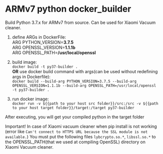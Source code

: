 # ARMv7 python docker_builder
Build Python 3.7.x for ARMv7 from source. Can be used for Xiaomi Vacuum cleaner. 

1) define ARGs in DockerFile:<br>
ARG PYTHON_VERSION=**3.7.5**<br>
ARG OPENSSL_VERSION=**1.1.1b**<br>
ARG OPENSSL_PATH=**/usr/local/openssl**<br>

2) build image:<br>
``docker build -t py37-builder .``<br>
**OR** use docker build command with args(can be used without redefining args in Dockerfile):<br>
``docker build --build-arg PYTHON_VERSION=3.7.5 --build-arg OPENSSL_VERSION=1.1.1b --build-arg OPENSSL_PATH=/usr/local/openssl -t py37-builder .``
3) run docker image: <br>
``docker run -v ${{path to your host src folder}}/src:/src -v ${{path to your host target folder}}/target:/target py37-builder``
<p>
  
  
After executing, you will get your compiled python in the target folder<br>

Important! In case of Xiaomi vacuum cleaner when pip install is not working (error like `Can't connect to HTTPS URL because the SSL module is not available.`) You must put the following files `lybcrypto.so.*`, `libssl.so.*` to the OPENSSL_PATH(that we used at compiling OpenSSL) directory on Xiaomi Vacuum cleaner.
